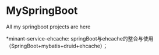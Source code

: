 # MySpringBoot
All my springboot projects are here

*minant-service-ehcache: springBoot与ehcache的整合与使用（SpringBoot+mybatis+druid+ehcache）；
